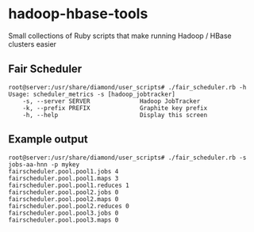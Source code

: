 hadoop-hbase-tools
==================
Small collections of Ruby scripts that make running Hadoop / HBase clusters easier

Fair Scheduler
------
    root@server:/usr/share/diamond/user_scripts# ./fair_scheduler.rb -h
    Usage: scheduler_metrics -s [hadoop_jobtracker]
        -s, --server SERVER              Hadoop JobTracker
        -k, --prefix PREFIX              Graphite key prefix
        -h, --help                       Display this screen

Example output
----
    root@server:/usr/share/diamond/user_scripts# ./fair_scheduler.rb -s jobs-aa-hnn -p mykey
    fairscheduler.pool.pool1.jobs 4
    fairscheduler.pool.pool1.maps 3
    fairscheduler.pool.pool1.reduces 1
    fairscheduler.pool.pool2.jobs 0
    fairscheduler.pool.pool2.maps 0
    fairscheduler.pool.pool2.reduces 0
    fairscheduler.pool.pool3.jobs 0
    fairscheduler.pool.pool3.maps 0

